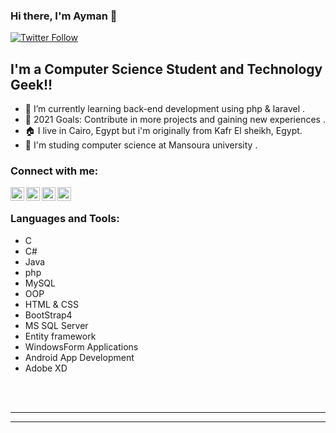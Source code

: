 ### Hi there, I'm Ayman 👋

[![Twitter Follow](https://img.shields.io/twitter/follow/iam_aymanyousef?color=1DA1F2&logo=twitter&style=for-the-badge)](https://twitter.com/iam_aymanyousef)

## I'm a Computer Science Student and Technology Geek!!


- 🌱 I’m currently learning back-end development using php & laravel .
- 🥅 2021 Goals: Contribute in more projects and
  gaining new experiences .
- 🏠 I live in Cairo, Egypt but i'm originally from Kafr El sheikh, Egypt.
- 🏫 I'm studing computer science at Mansoura university .   



### Connect with me:


[<img align="left" alt="Ayman Yousef | Facebook" width="22px" src="https://img.icons8.com/fluency/48/000000/facebook-new.png" />][facebook]
[<img align="left" alt="Ayman Yousef | Twitter" width="22px" src="https://img.icons8.com/color/48/000000/twitter--v2.png" />][twitter]
[<img align="left" alt="Ayman Yousef | LinkedIn" width="22px" src="https://cdn.jsdelivr.net/npm/simple-icons@v3/icons/linkedin.svg" />][linkedin]
[<img align="left" alt="Ayman Yousef | Instagram" width="22px" src="https://cdn.jsdelivr.net/npm/simple-icons@v3/icons/instagram.svg" />][instagram]

<br />

### Languages and Tools:

   - C
   - C#
   - Java 
   - php 
   - MySQL
   - OOP
   - HTML & CSS
   - BootStrap4
   - MS SQL Server
   - Entity framework
   - WindowsForm Applications
   - Android App Development
   - Adobe XD


<br />
<br />


---

---



[facebook]: https://facebook.com/ayman.yousef10
[twitter]: https://twitter.com/iam_aymanyousef
[linkedin]: https://linkedin.com/in/iamAyman
[instagram]: https://instagram.com/iam.ayman
